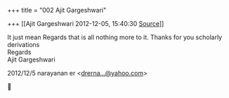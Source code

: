 +++
title = "002 Ajit Gargeshwari"

+++
[[Ajit Gargeshwari	2012-12-05, 15:40:30 [Source](https://groups.google.com/g/bvparishat/c/y2J40OEKN0Q)]]



It just mean Regards that is all nothing more to it. Thanks for you scholarly derivations  
Regards  
Ajit Gargeshwari  
  

2012/12/5 narayanan er \<[drerna...@yahoo.com]()\>



